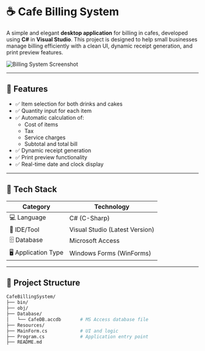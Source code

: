 # ☕ Cafe Billing System

A simple and elegant **desktop application** for billing in cafes, developed using **C#** in **Visual Studio**. This project is designed to help small businesses manage billing efficiently with a clean UI, dynamic receipt generation, and print preview features.

![Billing System Screenshot](fbf9219f-1790-43dc-a5c8-467cc5edd245.png)

---

## 🧾 Features

- ✅ Item selection for both drinks and cakes
- ✅ Quantity input for each item
- ✅ Automatic calculation of:
  - Cost of items
  - Tax
  - Service charges
  - Subtotal and total bill
- ✅ Dynamic receipt generation
- ✅ Print preview functionality
- ✅ Real-time date and clock display

---

## 🔧 Tech Stack

| Category        | Technology             |
|----------------|------------------------|
| 💻 Language      | C# (C-Sharp)            |
| 🧰 IDE/Tool     | Visual Studio (Latest Version) |
| 🗄️ Database      | Microsoft Access         |
| 🖥️ Application Type | Windows Forms (WinForms) |

---

## 📂 Project Structure

```bash
CafeBillingSystem/
├── bin/
├── obj/
├── Database/
│   └── CafeDB.accdb       # MS Access database file
├── Resources/
├── MainForm.cs            # UI and logic
├── Program.cs             # Application entry point
├── README.md
